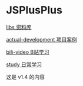 # JSPlusPlus

[libs 资料库](./libs)

[actual-development 项目案例](./actual-development)

[bili-video B站学习](./bili-video)

[study 日常学习](./study)

这是 v1.4 的内容
